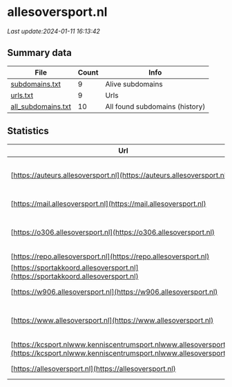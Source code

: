 # allesoversport.nl
*Last update:2024-01-11 16:13:42*
## Summary data
| File       | Count | Info |
|------------|-------|------|
|[subdomains.txt](/data/allesoversport/subdomains.txt)|9|Alive subdomains|
|[urls.txt](/data/allesoversport/urls.txt)|9|Urls|
|[all_subdomains.txt](/data/allesoversport/all_subdomains.txt)|10|All found subdomains (history)|
## Statistics
| Url | SSL | Server | Cookie | HSTS | CSP | XFO | XXP | RP | Tech |
|------------|-------|------|------|------|------|------|------|------|------|
|[https://auteurs.allesoversport.nl](https://auteurs.allesoversport.nl)| | | |:white_check_mark: | | | |:white_check_mark: |HSTS MySQL PHP Varni...|
|[https://mail.allesoversport.nl](https://mail.allesoversport.nl)| | | | | | | |:white_check_mark: |HSTS Varnish:6.2|
|[https://o306.allesoversport.nl](https://o306.allesoversport.nl)| | |:warning: | | | | |:white_check_mark: |Amazon ALB Amazon Cl...|
|[https://repo.allesoversport.nl](https://repo.allesoversport.nl)| | | |:white_check_mark: | |:white_check_mark: |:white_check_mark: |:white_check_mark: |HSTS PHP|
|[https://sportakkoord.allesoversport.nl](https://sportakkoord.allesoversport.nl)| | | |:white_check_mark: | |:white_check_mark: |:white_check_mark: |:white_check_mark: |HSTS Varnish:6.2|
|[https://w906.allesoversport.nl](https://w906.allesoversport.nl)| | | | | | | |:white_check_mark: |HSTS Varnish:6.2|
|[https://www.allesoversport.nl](https://www.allesoversport.nl)| | | |:white_check_mark: | |:white_check_mark: |:white_check_mark: |:white_check_mark: |Google Tag Manager H...|
|[https://kcsport.nlwww.kenniscentrumsport.nlwww.allesoversport.nl](https://kcsport.nlwww.kenniscentrumsport.nlwww.allesoversport.nl)| | | | | | | |:white_check_mark: |HSTS Varnish:6.2|
|[https://allesoversport.nl](https://allesoversport.nl)| | | |:white_check_mark: | |:white_check_mark: |:white_check_mark: |:white_check_mark: |HSTS Varnish:6.2|